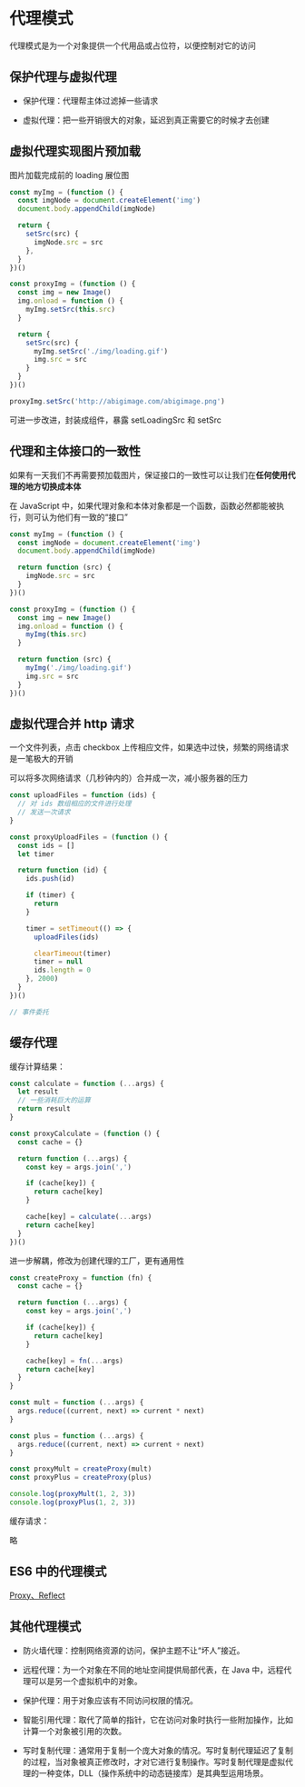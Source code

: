 # 代理模式

代理模式是为一个对象提供一个代用品或占位符，以便控制对它的访问

## 保护代理与虚拟代理

* 保护代理：代理帮主体过滤掉一些请求

* 虚拟代理：把一些开销很大的对象，延迟到真正需要它的时候才去创建

## 虚拟代理实现图片预加载

图片加载完成前的 loading 展位图

```js
const myImg = (function () {
  const imgNode = document.createElement('img')
  document.body.appendChild(imgNode)

  return {
    setSrc(src) {
      imgNode.src = src
    },
  }
})()

const proxyImg = (function () {
  const img = new Image()
  img.onload = function () {
    myImg.setSrc(this.src)
  }

  return {
    setSrc(src) {
      myImg.setSrc('./img/loading.gif')
      img.src = src
    }
  }
})()

proxyImg.setSrc('http://abigimage.com/abigimage.png')
```

可进一步改进，封装成组件，暴露 setLoadingSrc 和 setSrc

## 代理和主体接口的一致性

如果有一天我们不再需要预加载图片，保证接口的一致性可以让我们在**任何使用代理的地方切换成本体**

在 JavaScript 中，如果代理对象和本体对象都是一个函数，函数必然都能被执行，则可认为他们有一致的“接口”

```js
const myImg = (function () {
  const imgNode = document.createElement('img')
  document.body.appendChild(imgNode)

  return function (src) {
    imgNode.src = src
  }
})()

const proxyImg = (function () {
  const img = new Image()
  img.onload = function () {
    myImg(this.src)
  }

  return function (src) {
    myImg('./img/loading.gif')
    img.src = src
  }
})()
```

## 虚拟代理合并 http 请求

一个文件列表，点击 checkbox 上传相应文件，如果选中过快，频繁的网络请求是一笔极大的开销

可以将多次网络请求（几秒钟内的）合并成一次，减小服务器的压力

```js
const uploadFiles = function (ids) {
  // 对 ids 数组相应的文件进行处理
  // 发送一次请求
}

const proxyUploadFiles = (function () {
  const ids = []
  let timer

  return function (id) {
    ids.push(id)

    if (timer) {
      return
    }

    timer = setTimeout(() => {
      uploadFiles(ids)

      clearTimeout(timer)
      timer = null
      ids.length = 0
    }, 2000)
  }
})()

// 事件委托
```

## 缓存代理

缓存计算结果：

```js
const calculate = function (...args) {
  let result
  // 一些消耗巨大的运算
  return result
}

const proxyCalculate = (function () {
  const cache = {}

  return function (...args) {
    const key = args.join(',')

    if (cache[key]) {
      return cache[key]
    }

    cache[key] = calculate(...args)
    return cache[key]
  }
})()
```

进一步解耦，修改为创建代理的工厂，更有通用性

```js
const createProxy = function (fn) {
  const cache = {}

  return function (...args) {
    const key = args.join(',')

    if (cache[key]) {
      return cache[key]
    }

    cache[key] = fn(...args)
    return cache[key]
  }
}

const mult = function (...args) {
  args.reduce((current, next) => current * next)
}

const plus = function (...args) {
  args.reduce((current, next) => current + next)
}

const proxyMult = createProxy(mult)
const proxyPlus = createProxy(plus)

console.log(proxyMult(1, 2, 3))
console.log(proxyPlus(1, 2, 3))
```

缓存请求：

略

## ES6 中的代理模式

[Proxy、Reflect](http://es6.ruanyifeng.com/#docs/proxy)

## 其他代理模式

* 防火墙代理：控制网络资源的访问，保护主题不让“坏人”接近。

* 远程代理：为一个对象在不同的地址空间提供局部代表，在 Java 中，远程代理可以是另一个虚拟机中的对象。

* 保护代理：用于对象应该有不同访问权限的情况。

* 智能引用代理：取代了简单的指针，它在访问对象时执行一些附加操作，比如计算一个对象被引用的次数。

* 写时复制代理：通常用于复制一个庞大对象的情况。写时复制代理延迟了复制的过程，当对象被真正修改时，才对它进行复制操作。写时复制代理是虚拟代理的一种变体，DLL（操作系统中的动态链接库）是其典型运用场景。

